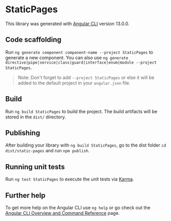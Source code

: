 # StaticPages

This library was generated with [Angular CLI](https://github.com/angular/angular-cli) version 13.0.0.

## Code scaffolding

Run `ng generate component component-name --project StaticPages` to generate a new component. You can also use `ng generate directive|pipe|service|class|guard|interface|enum|module --project StaticPages`.
> Note: Don't forget to add `--project StaticPages` or else it will be added to the default project in your `angular.json` file. 

## Build

Run `ng build StaticPages` to build the project. The build artifacts will be stored in the `dist/` directory.

## Publishing

After building your library with `ng build StaticPages`, go to the dist folder `cd dist/static-pages` and run `npm publish`.

## Running unit tests

Run `ng test StaticPages` to execute the unit tests via [Karma](https://karma-runner.github.io).

## Further help

To get more help on the Angular CLI use `ng help` or go check out the [Angular CLI Overview and Command Reference](https://angular.io/cli) page.

